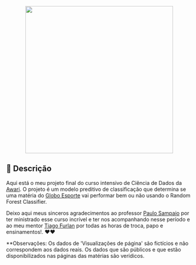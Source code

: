 <div align = "center" id = "top">

<img width="400" src="https://awari.com.br/wp-content/uploads/2018/02/Logo.png">

</div>

<div align = "center" id = "top">

</div>


</p>

</div>

<div id = "descricao">

## :pushpin: Descrição ##

<p>

  Aqui está o meu projeto final do curso  intensivo de Ciência de Dados da [Awari](https://awari.com.br/curso-data-science/). O projeto é um modelo preditivo de classificação que determina se uma matéria do [Globo Esporte](https://ge.globo.com/) vai performar bem ou não usando o Random Forest Classifier. 

  Deixo aqui meus sinceros agradecimentos ao professor [Paulo Sampaio](https://github.com/pauloesampaio) por ter ministrado esse curso incrível e ter nos acompanhando nesse período e ao meu mentor [Tiago Furlan](https://www.linkedin.com/in/tiagofl/) por todas as horas de troca, papo e ensinamentos!. :heart::heart:
  
 **Observações: Os dados de 'Visualizações de página' são fictícios e não correspondem aos dados reais. Os dados que são públicos e que estão disponibilizados nas páginas das matérias são verídicos. 

</p>

</div>
